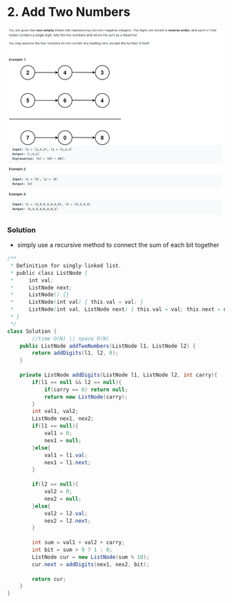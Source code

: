# 2. Add Two Numbers

![2%20Add%20Two%20Numbers%2088acf8e0ac7e40468e20bce4e6cdc3a1/Untitled.png](2%20Add%20Two%20Numbers%2088acf8e0ac7e40468e20bce4e6cdc3a1/Untitled.png)

### Solution

- simply use a recursive method to connect the sum of each bit together

```java
/**
 * Definition for singly-linked list.
 * public class ListNode {
 *     int val;
 *     ListNode next;
 *     ListNode() {}
 *     ListNode(int val) { this.val = val; }
 *     ListNode(int val, ListNode next) { this.val = val; this.next = next; }
 * }
 */
class Solution {
		//time O(N) || space O(N)
    public ListNode addTwoNumbers(ListNode l1, ListNode l2) {
        return addDigits(l1, l2, 0);
    }

    private ListNode addDigits(ListNode l1, ListNode l2, int carry){
        if(l1 == null && l2 == null){
            if(carry == 0) return null;
            return new ListNode(carry);
        }
        int val1, val2;
        ListNode nex1, nex2;
        if(l1 == null){
            val1 = 0;
            nex1 = null;
        }else{
            val1 = l1.val;
            nex1 = l1.next;
        }

        if(l2 == null){
            val2 = 0;
            nex2 = null;
        }else{
            val2 = l2.val;
            nex2 = l2.next;
        }

        int sum = val1 + val2 + carry;
        int bit = sum > 9 ? 1 : 0;
        ListNode cur = new ListNode(sum % 10);
        cur.next = addDigits(nex1, nex2, bit);

        return cur;
    }
}
```